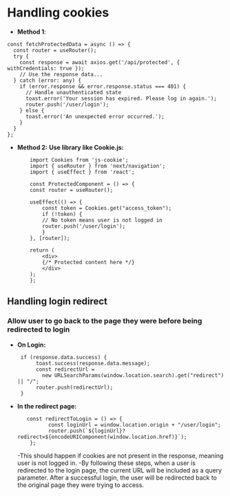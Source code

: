 # Handling cookies

- **Method 1**:

```
const fetchProtectedData = async () => {
  const router = useRouter();
  try {
    const response = await axios.get('/api/protected', { withCredentials: true });
    // Use the response data...
  } catch (error: any) {
    if (error.response && error.response.status === 401) {
      // Handle unauthenticated state
      toast.error('Your session has expired. Please log in again.');
      router.push('/user/login');
    } else {
      toast.error('An unexpected error occurred.');
    }
  }
};

```

- **Method 2:**
  **Use library like Cookie.js:**

  ```
      import Cookies from 'js-cookie';
      import { useRouter } from 'next/navigation';
      import { useEffect } from 'react';

      const ProtectedComponent = () => {
      const router = useRouter();

      useEffect(() => {
          const token = Cookies.get("access_token");
          if (!token) {
          // No token means user is not logged in
          router.push('/user/login');
          }
      }, [router]);

      return (
          <div>
          {/* Protected content here */}
          </div>
      );
      };

  ```

##

## Handling login redirect

### Allow user to go back to the page they were before being redirected to login

- **On Login:**
  ```
   if (response.data.success) {
        toast.success(response.data.message);
        const redirectUrl =
          new URLSearchParams(window.location.search).get("redirect") || "/";
        router.push(redirectUrl);
   }
  ```

- **In the redirect page:**
  ```
     const redirectToLogin = () => {
            const loginUrl = window.location.origin + "/user/login";
            router.push(`${loginUrl}?redirect=${encodeURIComponent(window.location.href)}`);
      };
  ```

  -This should happen if cookies are not present in the response, meaning user is not logged in.
  -By following these steps, when a user is redirected to the login page, the current URL will be included as a query parameter. After a successful login, the user will be redirected back to the original page they were trying to access.
